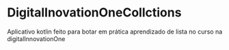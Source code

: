 # DigitalInovationOneCollctions

Aplicativo kotlin feito para botar em prática aprendizado de lista no curso na digitalInnovationOne
